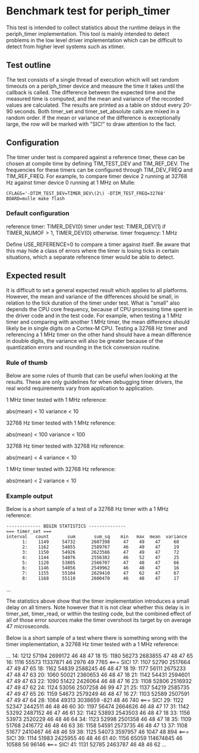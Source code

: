 # Benchmark test for periph_timer

This test is intended to collect statistics about the runtime delays in the
periph_timer implementation. This tool is mainly intended to detect problems in
the low level driver implementation which can be difficult to detect from
higher level systems such as xtimer.

## Test outline

The test consists of a single thread of execution which will set random
timeouts on a periph_timer device and measure the time it takes until the
callback is called. The difference between the expected time and the measured
time is computed, and the mean and variance of the recorded values are
calculated. The results are printed as a table on stdout every 20-90 seconds.
Both timer_set and timer_set_absolute calls are mixed in a random order. If the
mean or variance of the difference is exceptionally large, the row will be
marked with "SIC!" to draw attention to the fact.

## Configuration

The timer under test is compared against a reference timer, these can be chosen
at compile time by defining TIM_TEST_DEV and TIM_REF_DEV. The frequencies for
these timers can be configured through TIM_DEV_FREQ and TIM_REF_FREQ. For
example, to compare timer device 2 running at 32768 Hz against timer device 0
running at 1 MHz on Mulle:

    CFLAGS='-DTIM_TEST_DEV=TIMER_DEV\(2\) -DTIM_TEST_FREQ=32768' BOARD=mulle make flash

### Default configuration

reference timer: TIMER_DEV(0)
timer under test: TIMER_DEV(1) if TIMER_NUMOF > 1, TIMER_DEV(0) otherwise.
timer frequency: 1 MHz

Define USE_REFERENCE=0 to compare a timer against itself. Be aware that this
may hide a class of errors where the timer is losing ticks in certain
situations, which a separate reference timer would be able to detect.

## Expected result

It is difficult to set a general expected result which applies to all
platforms. However, the mean and variance of the differences should be small,
in relation to the tick duration of the timer under test. What is "small" also
depends the CPU core frequency, because of CPU processing time spent in the
driver code and in the test code. For example, when testing a 1 MHz timer and
comparing with another 1 MHz timer, the mean difference should likely be in
single digits on a Cortex-M CPU. Testing a 32768 Hz timer and referencing a 1
MHz timer on the other hand should have a mean difference in double digits, the
variance will also be greater because of the quantization errors and rounding in
the tick conversion routine.

### Rule of thumb

Below are some rules of thumb that can be useful when looking at the results.
These are only guidelines for when debugging timer drivers, the real world
requirements vary from application to application.

1 MHz timer tested with 1 MHz reference:

abs(mean) < 10
variance < 10

32768 Hz timer tested with 1 MHz reference:

abs(mean) < 100
variance < 100

32768 Hz timer tested with 32768 Hz reference:

abs(mean) < 4
variance < 10

1 MHz timer tested with 32768 Hz reference:

abs(mean) < 2
variance < 10

### Example output

Below is a short sample of a test of a 32768 Hz timer with a 1 MHz reference:

    ------------- BEGIN STATISTICS --------------
    === timer_set ===
    interval   count       sum       sum_sq    min   max  mean  variance
          1:    1149     54732      2607398     47    49    47     60
          2:    1162     54855      2589767     46    49    47     19
          3:    1150     54926      2623586     47    49    47     72
          4:    1144     54076      2556382     46    52    47     25
          5:    1128     53805      2566707     47    48    47     66
          6:    1146     54056      2549962     46    48    47     16
          7:    1155     55104      2629410     47    62    47     67
          8:    1168     55110      2600470     46    48    47     17
...

The statistics above show that the timer implementation introduces a small
delay on all timers. Note however that it is not clear whether this delay is in
timer_set, timer_read, or within the testing code, but the combined effect of
all of those error sources make the timer overshoot its target by on average 47
microseconds.

Below is a short sample of a test where there is something wrong with the timer
implementation, a 32768 Hz timer tested with a 1 MHz reference:

...
          14:    1212     57194      2699172     46    48    47     18
          15:    1180     56273      2683855     47    48    47     65
          16:    1116     55573     11337871     46  2976    49   7765  <=== SIC!
          17:    1107     52790      2517664     47    49    47     65
          18:    1162     54839      2588245     46    48    47     18
          19:    1177     56111      2675233     47    48    47     63
          20:    1060     50021      2360653     46    48    47     18
          21:    1142     54431      2594601     47    49    47     63
          22:    1090     51422      2426064     46    48    47     16
          23:    1108     52806      2516932     47    49    47     62
          24:    1124     53056      2507258     46    99    47     21
          25:    1137     54219      2585735     47    49    47     65
          26:    1159     54673      2579249     46    48    47     16
          27:    1103     52589      2507591     47    49    47     64
          28:    1064     49313      3038659   -821    48    46    740  <=== SIC!
          29:    1122     52347      2442511     46    48    46     60
          30:    1197     56474      2664626     46    48    47     17
          31:    1142     53292      2487152     46    47    46     61
          32:    1142     53893      2543503     46    48    47     18
          33:    1156     53973      2520229     46    48    46     64
          34:    1123     52998      2501358     46    48    47     18
          35:    1109     51768      2416772     46    48    46     63
          36:    1158     54591      2573735     46    48    47     13
          37:    1108     51677      2410467     46    48    46     59
          38:    1125     54073      3597957     46  1047    48    894  <=== SIC!
          39:    1114     51983      2425955     46    48    46     61
          40:    1156     65059    114674845     46 10588    56  96146  <=== SIC!
          41:    1131     52785      2463787     46    48    46     62
...
